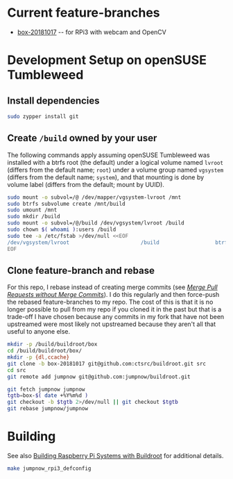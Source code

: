 # Current feature-branches

* [box-20181017](https://github.com/ctsrc/buildroot/tree/box-20181017) -- for RPi3 with webcam and OpenCV

# Development Setup on openSUSE Tumbleweed

## Install dependencies

```bash
sudo zypper install git
```

## Create `/build` owned by your user

The following commands apply assuming openSUSE Tumbleweed was installed with a btrfs root (the default) under a logical volume named `lvroot` (differs from the default name; `root`) under a volume group named `vgsystem` (differs from the default name; `system`), and that mounting is done by volume label (differs from the default; mount by UUID).

```bash
sudo mount -o subvol=/@ /dev/mapper/vgsystem-lvroot /mnt
sudo btrfs subvolume create /mnt/build
sudo umount /mnt
sudo mkdir /build
sudo mount -o subvol=/@/build /dev/vgsystem/lvroot /build
sudo chown $( whoami ):users /build
sudo tee -a /etc/fstab >/dev/null <<EOF
/dev/vgsystem/lvroot                       /build                  btrfs  subvol=/@/build               0  0
EOF
```

## Clone feature-branch and rebase

For this repo, I rebase instead of creating merge commits (see [*Merge Pull Requests without Merge Commits*](https://shinglyu.github.io/web/2018/03/25/merge-pull-requests-without-merge-commits.html)). I do this regularly and then force-push the rebased feature-branches to my repo. The cost of this is that it is no longer possible to pull from my repo if you cloned it in the past but that is a trade-off I have chosen because any commits in my fork that have not been upstreamed were most likely not upstreamed because they aren't all that useful to anyone else.

```bash
mkdir -p /build/buildroot/box
cd /build/buildroot/box/
mkdir -p {dl,ccache}
git clone -b box-20181017 git@github.com:ctsrc/buildroot.git src
cd src
git remote add jumpnow git@github.com:jumpnow/buildroot.git
```

```bash
git fetch jumpnow jumpnow
tgtb=box-$( date +%Y%m%d )
git checkout -b $tgtb 2>/dev/null || git checkout $tgtb
git rebase jumpnow/jumpnow
```

# Building

See also [Building Raspberry Pi Systems with Buildroot](https://jumpnowtek.com/rpi/Raspberry-Pi-Systems-with-Buildroot.html) for additional details.

```bash
make jumpnow_rpi3_defconfig
```
